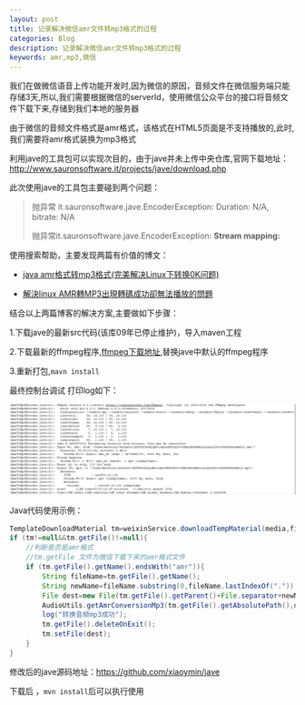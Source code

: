 ```yaml
---
layout: post
title: 记录解决微信amr文件转mp3格式的过程
categories: Blog
description: 记录解决微信amr文件转mp3格式的过程
keywords: amr,mp3,微信
---
```



我们在做微信语音上传功能开发时,因为微信的原因，音频文件在微信服务端只能存储3天,所以,我们需要根据微信的serverId，使用微信公众平台的接口将音频文件下载下来,存储到我们本地的服务器

由于微信的音频文件格式是amr格式，该格式在HTML5页面是不支持播放的,此时,我们需要将amr格式装换为mp3格式

利用jave的工具包可以实现次目的，由于jave并未上传中央仓库,官网下载地址：http://www.sauronsoftware.it/projects/jave/download.php

此次使用jave的工具包主要碰到两个问题：

> 抛异常 it.sauronsoftware.jave.EncoderException:   Duration: N/A, bitrate: N/A
>
> 抛异常it.sauronsoftware.jave.EncoderException:   **Stream mapping:** 

使用搜索帮助，主要发现两篇有价值的博文：

- [java amr格式转mp3格式(完美解决Linux下转换0K问题)](https://blog.csdn.net/z313731418/article/details/50218341)

- [解決linux AMR轉MP3出現轉碼成功卻無法播放的問題](https://hk.saowen.com/a/2ec2a73ec73091967c3ebdb5697832006cb255a7183377b6e8fae1c13f5e54bc)

结合以上两篇博客的解决方案,主要做如下步骤：

1.下载jave的最新src代码(该库09年已停止维护)，导入maven工程

2.下载最新的ffmpeg程序,[ffmpeg下载地址](http://ffmpeg.org/download.html),替换jave中默认的ffmpeg程序

3.重新打包,`mavn install`

最终控制台调试 打印log如下：

![](/images/blog/wechat-amr-mp3-convert/log.png)

Java代码使用示例：

```java
TemplateDownloadMaterial tm=weixinService.downloadTempMaterial(media,file.getAbsolutePath());
if (tm!=null&&tm.getFile()!=null){
	//判断是否是amr格式
    //tm.getFile 文件为微信下载下来的amr格式文件
	if (tm.getFile().getName().endsWith("amr")){
		String fileName=tm.getFile().getName();
		String newName=fileName.substring(0,fileName.lastIndexOf("."));
		File dest=new File(tm.getFile().getParent()+File.separator+newName+".mp3");
		AudioUtils.getAmrConversionMp3(tm.getFile().getAbsolutePath(),dest.getAbsolutePath());
		log("转换音频mp3成功");
		tm.getFile().deleteOnExit();
		tm.setFile(dest);
	}
}
```

修改后的jave源码地址：https://github.com/xiaoymin/jave

下载后 ，`mvn install`后可以执行使用


